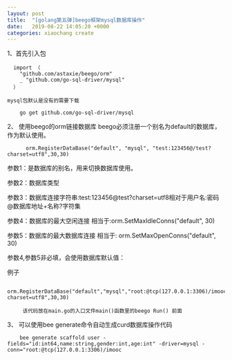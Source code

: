 ```yaml
---
layout: post
title:  "[golang第五弹]beego框架mysql数据库操作"
date:   2019-08-22 14:05:20 +0000
categories: xiaochang create
---
```



1、首先引入包
	
      import （
        "github.com/astaxie/beego/orm"  
        _ "github.com/go-sql-driver/mysql"
      ）

	mysql包默认是没有的需要下载

	    go get github.com/go-sql-driver/mysql

2、	使用beego的orm链接数据库
   	beego必须注册一个别名为default的数据库，作为默认使用。

   		  orm.RegisterDataBase("default", "mysql", "test:123456@/test?charset=utf8",30,30)

   参数1：是数据库的别名，用来切换数据库使用。
   
   参数2：数据库类型
   
   参数3：数据库连接字符串:test:123456@test?charset=utf8相对于用户名:密码@数据库地址+名称?字符集
   
   参数4：数据库的最大空闲连接   相当于:orm.SetMaxIdleConns("default", 30)
   
   参数5：数据库的最大数据库连接   相当于: orm.SetMaxOpenConns("default", 30)
   
   参数4,参数5非必填，会使用数据库默认值：
  
  例子
  
         orm.RegisterDataBase("default","mysql","root:@tcp(127.0.0.1:3306)/imooc?charset=utf8",30,30)
         
         该代码放在main.go的入口文件main()函数里的beego Run() 前面
          
      
3、 可以使用bee generate命令自动生成curd数据库操作代码
      
        bee generate scaffold user -fields="id:int64,name:string,gender:int,age:int" -driver=mysql -conn="root:@tcp(127.0.0.1:3306)/imooc
